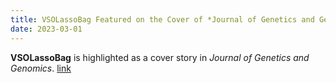 ```yaml
---
title: VSOLassoBag Featured on the Cover of *Journal of Genetics and Genomics*
date: 2023-03-01
---
```


**VSOLassoBag** is highlighted as a cover story in *Journal of Genetics and Genomics*. [link](https://pubmed.ncbi.nlm.nih.gov/36608930/)

<!--more-->